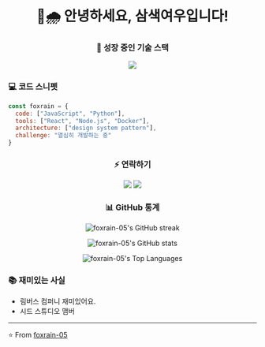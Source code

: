 <h1 align="center">🦊🌧️ 안녕하세요, 삼색여우입니다! </h1>

<h3 align="center">🌱 성장 중인 기술 스택</h3>
<p align="center">
  <img src="https://skillicons.dev/icons?i=js,py,react,nodejs,tailwind,docker" />
</p>

### 💻 코드 스니펫
```javascript
const foxrain = {
  code: ["JavaScript", "Python"],
  tools: ["React", "Node.js", "Docker"],
  architecture: ["design system pattern"],
  challenge: "열심히 개발하는 중"
}
```

<h3 align="center">⚡ 연락하기</h3>
<p align="center">  
  <a href="mailto:1skakaodowx@gmail.com"><img src="https://img.shields.io/badge/Email-D14836?style=for-the-badge&logo=gmail&logoColor=white"/></a>
  <a href="https://dead-lock.tistory.com/"><img src="https://img.shields.io/badge/Tistory-000000?style=for-the-badge&logo=tistory&logoColor=white"/></a>
</p>

<h3 align="center">📊 GitHub 통계</h3>
<p align="center">
  <img src="https://github-readme-streak-stats.herokuapp.com/?user=foxrain-05&theme=compact" alt="foxrain-05's GitHub streak" />
</p>
<p align="center">
  <img src="https://github-readme-stats.vercel.app/api?username=foxrain-05&show_icons=true&theme=compact" alt="foxrain-05's GitHub stats" />
</p>
<p align="center">
  <img src="https://github-readme-stats.vercel.app/api/top-langs/?username=foxrain-05&layout=compact&theme=compact" alt="foxrain-05's Top Languages" />
</p>

### 📚 재미있는 사실
- 림버스 컴퍼니 재미있어요.
- 시드 스튜디오 맴버
---

⭐️ From [foxrain-05](https://github.com/foxrain-05)

